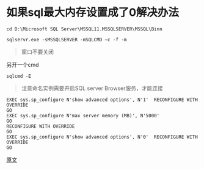 # 如果sql最大内存设置成了0解决办法

`cd D:\Microsoft SQL Server\MSSQL11.MSSQLSERVER\MSSQL\Binn`


`sqlservr.exe -sMSSQLSERVER -mSQLCMD –c -f -m`

> 窗口不要关闭

另开一个cmd

`sqlcmd -E`

>注意命名实例需要开启SQL server Browser服务，才能连接

```
EXEC sys.sp_configure N'show advanced options', N'1'  RECONFIGURE WITH OVERRIDE
GO
EXEC sys.sp_configure N'max server memory (MB)', N'5000'
GO
RECONFIGURE WITH OVERRIDE
GO
EXEC sys.sp_configure N'show advanced options', N'0'  RECONFIGURE WITH OVERRIDE
GO
```

[原文](http://www.mamicode.com/info-detail-1910981.html)
